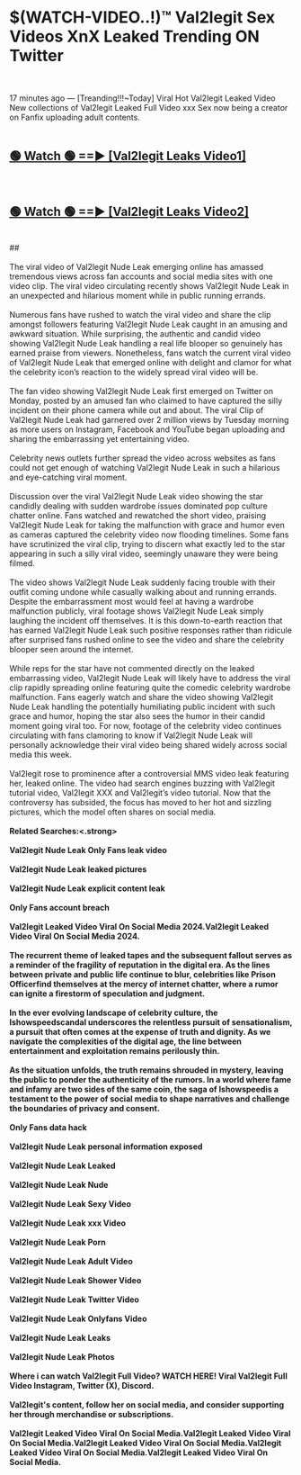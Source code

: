 # $(WATCH-VIDEO..!)™ Val2legit Sex Videos XnX Leaked Trending ON Twitter<br>
<br>

17 minutes ago — [Treanding!!!~Today] Viral Hot Val2legit Leaked Video New collections of Val2legit Leaked Full Video xxx Sex now being a creator on Fanfix uploading adult contents.
<br>
 <br>

##  <a href="https://best2vid.blogspot.com?title=Val2legit">🟢 Watch 🟢 ==► [Val2legit Leaks Video1]</a><br>
  <br>

##  <a href="https://best2vid.blogspot.com?title=Val2legit">🟢 Watch 🟢 ==► [Val2legit Leaks Video2]</a><br>
  <br>
  ##
  <br>
  <br>
The viral video of Val2legit Nude Leak emerging online has amassed tremendous views across fan accounts and social media sites with one video clip. The viral video circulating recently shows Val2legit Nude Leak in an unexpected and hilarious moment while in public running errands.
<br><br>
Numerous fans have rushed to watch the viral video and share the clip amongst followers featuring Val2legit Nude Leak caught in an amusing and awkward situation. While surprising, the authentic and candid video showing Val2legit Nude Leak handling a real life blooper so genuinely has earned praise from viewers. Nonetheless, fans watch the current viral video of Val2legit Nude Leak that emerged online with delight and clamor for what the celebrity icon’s reaction to the widely spread viral video will be.
<br><br>
The fan video showing Val2legit Nude Leak first emerged on Twitter on Monday, posted by an amused fan who claimed to have captured the silly incident on their phone camera while out and about. The viral Clip of Val2legit Nude Leak had garnered over 2 million views by Tuesday morning as more users on Instagram, Facebook and YouTube began uploading and sharing the embarrassing yet entertaining video.
<br><br>
Celebrity news outlets further spread the video across websites as fans could not get enough of watching Val2legit Nude Leak in such a hilarious and eye-catching viral moment.
<br><br>
Discussion over the viral Val2legit Nude Leak video showing the star candidly dealing with sudden wardrobe issues dominated pop culture chatter online. Fans watched and rewatched the short video, praising Val2legit Nude Leak for taking the malfunction with grace and humor even as cameras captured the celebrity video now flooding timelines. Some fans have scrutinized the viral clip, trying to discern what exactly led to the star appearing in such a silly viral video, seemingly unaware they were being filmed.
<br><br>
The video shows Val2legit Nude Leak suddenly facing trouble with their outfit coming undone while casually walking about and running errands. Despite the embarrassment most would feel at having a wardrobe malfunction publicly, viral footage shows Val2legit Nude Leak simply laughing the incident off themselves. It is this down-to-earth reaction that has earned Val2legit Nude Leak such positive responses rather than ridicule after surprised fans rushed online to see the video and share the celebrity blooper seen around the internet.
<br><br>
While reps for the star have not commented directly on the leaked embarrassing video, Val2legit Nude Leak will likely have to address the viral clip rapidly spreading online featuring quite the comedic celebrity wardrobe malfunction. Fans eagerly watch and share the video showing Val2legit Nude Leak handling the potentially humiliating public incident with such grace and humor, hoping the star also sees the humor in their candid moment going viral too. For now, footage of the celebrity video continues circulating with fans clamoring to know if Val2legit Nude Leak will personally acknowledge their viral video being shared widely across social media this week.
<br><br>
Val2legit rose to prominence after a controversial MMS video leak featuring her, leaked online. The video had search engines buzzing with Val2legit tutorial video, Val2legit XXX and Val2legit’s video tutorial. Now that the controversy has subsided, the focus has moved to her hot and sizzling pictures, which the model often shares on social media.
<br><br>
<strong>Related Searches:<.strong>
<br><br>
Val2legit Nude Leak Only Fans leak video
<br><br>
Val2legit Nude Leak leaked pictures
<br><br>
Val2legit Nude Leak explicit content leak
<br><br>
Only Fans account breach
<br><br>
Val2legit Leaked Video Viral On Social Media 2024.Val2legit Leaked Video Viral On Social Media 2024.
<br><br>
The recurrent theme of leaked tapes and the subsequent fallout serves as a reminder of the fragility of reputation in the digital era. As the lines between private and public life continue to blur, celebrities like Prison Officerfind themselves at the mercy of internet chatter, where a rumor can ignite a firestorm of speculation and judgment.
<br><br>
In the ever evolving landscape of celebrity culture, the Ishowspeedscandal underscores the relentless pursuit of sensationalism, a pursuit that often comes at the expense of truth and dignity. As we navigate the complexities of the digital age, the line between entertainment and exploitation remains perilously thin.
<br><br>
As the situation unfolds, the truth remains shrouded in mystery, leaving the public to ponder the authenticity of the rumors. In a world where fame and infamy are two sides of the same coin, the saga of Ishowspeedis a testament to the power of social media to shape narratives and challenge the boundaries of privacy and consent.
<br><br>
Only Fans data hack
<br><br>
Val2legit Nude Leak personal information exposed
<br><br>
Val2legit Nude Leak Leaked
<br><br>
Val2legit Nude Leak Nude
<br><br>
Val2legit Nude Leak Sexy Video
<br><br>
Val2legit Nude Leak xxx Video
<br><br>
Val2legit Nude Leak Porn
<br><br>
Val2legit Nude Leak Adult Video
<br><br>
Val2legit Nude Leak Shower Video
<br><br>
Val2legit Nude Leak Twitter Video
<br><br>
Val2legit Nude Leak Onlyfans Video
<br><br>
Val2legit Nude Leak Leaks
<br><br>
Val2legit Nude Leak Photos
<br><br>
Where i can watch Val2legit Full Video? WATCH HERE! Viral Val2legit Full Video Instagram, Twitter (X), Discord.
<br><br>
Val2legit's content, follow her on social media, and consider supporting her through merchandise or subscriptions.
<br><br>
Val2legit Leaked Video Viral On Social Media.Val2legit Leaked Video Viral On Social Media.Val2legit Leaked Video Viral On Social Media.Val2legit Leaked Video Viral On Social Media.Val2legit Leaked Video Viral On Social Media.